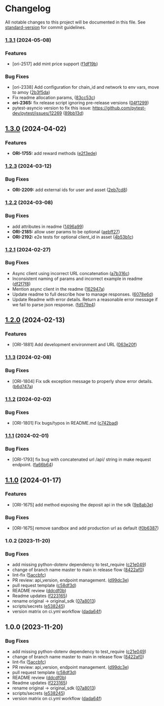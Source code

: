 # Changelog

All notable changes to this project will be documented in this file. See [standard-version](https://github.com/conventional-changelog/standard-version) for commit guidelines.

### [1.3.1](https://github.com/getoriginal/original-python/compare/v1.3.0...v1.3.1) (2024-05-08)


### Features

* [ori-2517] add mint price support ([f1df19b](https://github.com/getoriginal/original-python/commit/f1df19ba53d0d2b89a8cf9d8989a13eceecfb766))


### Bug Fixes

* [ori-2338] Add configuration for chain_id and network to env vars, move to amoy ([2b3f5da](https://github.com/getoriginal/original-python/commit/2b3f5dafe5f9e2b916dd71f03a30973bc12dd26b))
* Fix readme allocation params, ([83cc53c](https://github.com/getoriginal/original-python/commit/83cc53c5e14e4f3530345ce0dd35e4b5306bfa22))
* **ori-2365:** fix release script ignoring pre-release versions ([04f1299](https://github.com/getoriginal/original-python/commit/04f1299eb557c6d5a3ab84ee3a615e6d2cba8b1d))
* pytest-asyncio version to fix this issue: https://github.com/pytest-dev/pytest/issues/12269 ([89bb13d](https://github.com/getoriginal/original-python/commit/89bb13dc7b93cdf66a0c225d9b55a5abc30065b6))


## [1.3.0](https://github.com/getoriginal/original-python/compare/v1.2.3...v1.3.0) (2024-04-02)


### Features

* **ORI-1755:** add reward methods ([e2f3ede](https://github.com/getoriginal/original-python/commit/e2f3edecaf7fdbe59c608e92431ca1a6d97177e2))

### [1.2.3](https://github.com/getoriginal/original-python/compare/v1.2.2...v1.2.3) (2024-03-12)


### Bug Fixes

* **ORI-2209:** add external ids for user and asset ([2eb7cd8](https://github.com/getoriginal/original-python/commit/2eb7cd82f9db0522e50f654ef522ac36a0c32a02))

### [1.2.2](https://github.com/getoriginal/original-python/compare/v1.2.1...v1.2.2) (2024-03-08)


### Bug Fixes

* add attributes in readme ([1496a99](https://github.com/getoriginal/original-python/commit/1496a99e8ded7d376b60db5283ee9b0794f21e04))
* **ORI-2185:** allow user params to be optional ([aebff27](https://github.com/getoriginal/original-python/commit/aebff275ca556d64365be4f667c9899e9b2b5812))
* **ORI-2192:** e2e tests for optional client_id in asset ([4b53b1c](https://github.com/getoriginal/original-python/commit/4b53b1c5fb28484f87813d82fa8f21e28a7edb08))

### [1.2.1](https://github.com/getoriginal/original-python/compare/v1.2.0...v1.2.1) (2024-02-27)


### Bug Fixes

* Async client using incorrect URL concatenation ([a7b316c](https://github.com/getoriginal/original-python/commit/a7b316cb48a7adb74eed637b2d0ac5d6b393b51c))
* Inconsistent naming of params and incorrect example in readme ([df2f7f8](https://github.com/getoriginal/original-python/commit/df2f7f8f3c9d735351500c99e93c7c453889d8dd))
* Mention async client in the readme ([162947a](https://github.com/getoriginal/original-python/commit/162947af0d94a98875c4e7ab2b01dc8b21e2426f))
* Update readme to full describe how to manage responses. ([6078e6d](https://github.com/getoriginal/original-python/commit/6078e6d75e0253867f22c433668b67e7f405632d))
* Update Readme with error details. Return a reasonable error message if we fail to parse json response. ([fd579e4](https://github.com/getoriginal/original-python/commit/fd579e4c32f41c910b3489983aadc7f15f71da6f))

## [1.2.0](https://github.com/getoriginal/original-python/compare/v1.1.3...v1.2.0) (2024-02-13)


### Features

* [ORI-1881] Add development environment and URL ([063e20f](https://github.com/getoriginal/original-python/commit/063e20fe6b10650360a6eabb0f049fbe5ba5aa70))

### [1.1.3](https://github.com/getoriginal/original-python/compare/v1.1.2...v1.1.3) (2024-02-08)


### Bug Fixes

* [ORI-1804] Fix sdk exception message to properly show error details. ([b6d747a](https://github.com/getoriginal/original-python/commit/b6d747a01a76e00ddd50c0a9eb6d06ed09992c7a))

### [1.1.2](https://github.com/getoriginal/original-python/compare/v1.1.1...v1.1.2) (2024-02-02)


### Bug Fixes

* [ORI-1801] Fix bugs/typos in README.md ([c742bad](https://github.com/getoriginal/original-python/commit/c742bad146f57ab1240e6322ec1482a0bc4c6dbe))

### [1.1.1](https://github.com/getoriginal/original-python/compare/v1.1.0...v1.1.1) (2024-02-01)


### Bug Fixes

* [ORI-1793] fix bug with concatenated url /api/ string in make request endpoint. ([fa66b64](https://github.com/getoriginal/original-python/commit/fa66b64aae3a497f872e6ff9bbe4c8733c7d9f83))

## [1.1.0](https://github.com/getoriginal/original-python/compare/v1.0.2...v1.1.0) (2024-01-17)


### Features

* [ORI-1675] add method exposing the deposit api in the sdk ([9e8ab3e](https://github.com/getoriginal/original-python/commit/9e8ab3ecd0f0aa5497baa049a8653207f59cdf4d))


### Bug Fixes

* [ORI-1675] remove sandbox and add production url as default ([f0b6387](https://github.com/getoriginal/original-python/commit/f0b6387a0e3978fe34c74e1db6a712fb5e9664d7))


### 1.0.2 (2023-11-20)


### Bug Fixes

* add missing python-dotenv dependency to test_require ([c21e049](https://github.com/getoriginal/original-python/commit/c21e049394343a23e19291859251eadcc3cab22f))
* change of branch name master to main in release flow ([8422af0](https://github.com/getoriginal/original-python/commit/8422af0d9f5ec5a4ff100a9618747770e5f7bed3))
* lint-fix ([5accbfc](https://github.com/getoriginal/original-python/commit/5accbfcd5b56c79d00d76c40831821838f6af995))
* PR review: api_version, endpoint management. ([d99dc3e](https://github.com/getoriginal/original-python/commit/d99dc3e3cec5613ae1f0b63c7f37c3dacc158ae8))
* pull request template ([c58df3d](https://github.com/getoriginal/original-python/commit/c58df3ddaf4e8b2f1204caa86ecfb4c396c5b93b))
* README review ([ddcdf0b](https://github.com/getoriginal/original-python/commit/ddcdf0b31615dc680f02eb033a16e4b1bf0ff5c3))
* Readme updates ([f223165](https://github.com/getoriginal/original-python/commit/f22316508b293ded62466e28404e6278436a351a))
* rename original -> original_sdk ([07a8013](https://github.com/getoriginal/original-python/commit/07a8013b9d286d9f3ee9d7994a5011c79bd0f808))
* scripts/secrets ([e538245](https://github.com/getoriginal/original-python/commit/e538245d7d68f4bbabca62c9b65af53336010c7f))
* version matrix on ci.yml workflow ([dada64f](https://github.com/getoriginal/original-python/commit/dada64f4dcebfdf796bd91178e76f4bcdb78b7f6))

## 1.0.0 (2023-11-20)


### Bug Fixes

* add missing python-dotenv dependency to test_require ([c21e049](https://github.com/getoriginal/original-python/commit/c21e049394343a23e19291859251eadcc3cab22f))
* change of branch name master to main in release flow ([8422af0](https://github.com/getoriginal/original-python/commit/8422af0d9f5ec5a4ff100a9618747770e5f7bed3))
* lint-fix ([5accbfc](https://github.com/getoriginal/original-python/commit/5accbfcd5b56c79d00d76c40831821838f6af995))
* PR review: api_version, endpoint management. ([d99dc3e](https://github.com/getoriginal/original-python/commit/d99dc3e3cec5613ae1f0b63c7f37c3dacc158ae8))
* pull request template ([c58df3d](https://github.com/getoriginal/original-python/commit/c58df3ddaf4e8b2f1204caa86ecfb4c396c5b93b))
* README review ([ddcdf0b](https://github.com/getoriginal/original-python/commit/ddcdf0b31615dc680f02eb033a16e4b1bf0ff5c3))
* Readme updates ([f223165](https://github.com/getoriginal/original-python/commit/f22316508b293ded62466e28404e6278436a351a))
* rename original -> original_sdk ([07a8013](https://github.com/getoriginal/original-python/commit/07a8013b9d286d9f3ee9d7994a5011c79bd0f808))
* scripts/secrets ([e538245](https://github.com/getoriginal/original-python/commit/e538245d7d68f4bbabca62c9b65af53336010c7f))
* version matrix on ci.yml workflow ([dada64f](https://github.com/getoriginal/original-python/commit/dada64f4dcebfdf796bd91178e76f4bcdb78b7f6))
